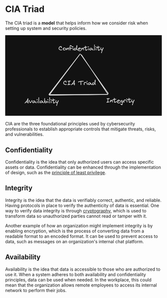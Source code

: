 # CIA Triad

The CIA triad is a **model** that helps inform how we consider risk when setting up system and security policies.

![CIA Triad](../images/cia-traid.png)

CIA are the three foundational principles used by cybersecurity professionals to establish appropriate controls that mitigate threats, risks, and vulnerabilities.

## Confidentiality

Confidentiality is the idea that only authorized users can access specific assets or data. Confidentiality can be enhanced through the implementation of design, such as the [principle of least privilege](../sec-principles/least-privilege.md).

## Integrity

Integrity is the idea that the data is verifiably correct, authentic, and reliable. Having protocols in place to verify the authenticity of data is essential. One way to verify data integrity is through [cryptography](https://www.nist.gov/cryptography#:~:text=Cryptography%20uses%20mathematical%20techniques%20to,that%20drives%20research%20and%20innovation.), which is used to transform data so unauthorized parties cannot read or tamper with it.

Another example of how an organization might implement integrity is by enabling encryption, which is the process of converting data from a readable format to an encoded format. It can be used to prevent access to data, such as messages on an organization's internal chat platform.

## Availability

Availability is the idea that data is accessible to those who are authorized to use it. When a system adheres to both availability and confidentiality principles, data can be used when needed.
In the workplace, this could mean that the organization allows remote employees to access its internal network to perform their jobs.
